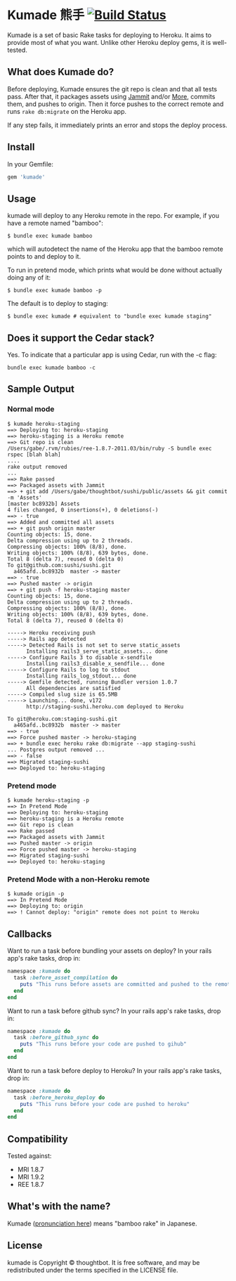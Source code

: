 # Kumade 熊手 [![Build Status](https://secure.travis-ci.org/thoughtbot/kumade.png)](http://travis-ci.org/thoughtbot/kumade)
Kumade is a set of basic Rake tasks for deploying to Heroku. It aims to
provide most of what you want. Unlike other Heroku deploy gems, it is
well-tested.

## What does Kumade do?
Before deploying, Kumade ensures the git repo is clean and that all tests pass.
After that, it packages assets using
[Jammit](http://documentcloud.github.com/jammit/) and/or
[More](https://github.com/cloudhead/more), commits them, and pushes to origin.
Then it force pushes to the correct remote and runs `rake db:migrate` on the
Heroku app.

If any step fails, it immediately prints an error and stops the deploy
process.

## Install
In your Gemfile:

```ruby
gem 'kumade'
```

## Usage

kumade will deploy to any Heroku remote in the repo.
For example, if you have a remote named "bamboo":

    $ bundle exec kumade bamboo

which will autodetect the name of the Heroku app that the bamboo remote points
to and deploy to it.

To run in pretend mode, which prints what would be done without actually doing
any of it:

    $ bundle exec kumade bamboo -p

The default is to deploy to staging:

    $ bundle exec kumade # equivalent to "bundle exec kumade staging"

## Does it support the Cedar stack?

Yes. To indicate that a particular app is using Cedar, run with the -c flag:

    bundle exec kumade bamboo -c

## Sample Output

### Normal mode

    $ kumade heroku-staging
    ==> Deploying to: heroku-staging
    ==> heroku-staging is a Heroku remote
    ==> Git repo is clean
    /Users/gabe/.rvm/rubies/ree-1.8.7-2011.03/bin/ruby -S bundle exec rspec [blah blah]
    ....
    rake output removed
    ...
    ==> Rake passed
    ==> Packaged assets with Jammit
    ==> + git add /Users/gabe/thoughtbot/sushi/public/assets && git commit -m 'Assets'
    [master bc8932b] Assets
    4 files changed, 0 insertions(+), 0 deletions(-)
    ==> - true
    ==> Added and committed all assets
    ==> + git push origin master
    Counting objects: 15, done.
    Delta compression using up to 2 threads.
    Compressing objects: 100% (8/8), done.
    Writing objects: 100% (8/8), 639 bytes, done.
    Total 8 (delta 7), reused 0 (delta 0)
    To git@github.com:sushi/sushi.git
      a465afd..bc8932b  master -> master
    ==> - true
    ==> Pushed master -> origin
    ==> + git push -f heroku-staging master
    Counting objects: 15, done.
    Delta compression using up to 2 threads.
    Compressing objects: 100% (8/8), done.
    Writing objects: 100% (8/8), 639 bytes, done.
    Total 8 (delta 7), reused 0 (delta 0)

    -----> Heroku receiving push
    -----> Rails app detected
    -----> Detected Rails is not set to serve static_assets
          Installing rails3_serve_static_assets... done
    -----> Configure Rails 3 to disable x-sendfile
          Installing rails3_disable_x_sendfile... done
    -----> Configure Rails to log to stdout
          Installing rails_log_stdout... done
    -----> Gemfile detected, running Bundler version 1.0.7
          All dependencies are satisfied
    -----> Compiled slug size is 65.5MB
    -----> Launching... done, v172
          http://staging-sushi.heroku.com deployed to Heroku

    To git@heroku.com:staging-sushi.git
      a465afd..bc8932b  master -> master
    ==> - true
    ==> Force pushed master -> heroku-staging
    ==> + bundle exec heroku rake db:migrate --app staging-sushi
    ... Postgres output removed ...
    ==> - false
    ==> Migrated staging-sushi
    ==> Deployed to: heroku-staging

### Pretend mode

    $ kumade heroku-staging -p
    ==> In Pretend Mode
    ==> Deploying to: heroku-staging
    ==> heroku-staging is a Heroku remote
    ==> Git repo is clean
    ==> Rake passed
    ==> Packaged assets with Jammit
    ==> Pushed master -> origin
    ==> Force pushed master -> heroku-staging
    ==> Migrated staging-sushi
    ==> Deployed to: heroku-staging

### Pretend Mode with a non-Heroku remote

    $ kumade origin -p
    ==> In Pretend Mode
    ==> Deploying to: origin
    ==> ! Cannot deploy: "origin" remote does not point to Heroku

## Callbacks

Want to run a task before bundling your assets on deploy? In your rails app's rake tasks, drop in:

``` ruby
namespace :kumade do
  task :before_asset_compilation do
    puts "This runs before assets are committed and pushed to the remote"
  end
end
```

Want to run a task before github sync? In your rails app's rake tasks, drop in:

``` ruby
namespace :kumade do
  task :before_github_sync do
    puts "This runs before your code are pushed to gihub"
  end
end
```

Want to run a task before deploy to Heroku? In your rails app's rake tasks, drop in:

``` ruby
namespace :kumade do
  task :before_heroku_deploy do
    puts "This runs before your code are pushed to heroku"
  end
end
```

## Compatibility

Tested against:

* MRI 1.8.7
* MRI 1.9.2
* REE 1.8.7

## What's with the name?

Kumade ([pronunciation here](http://translate.google.com/#ja|en|熊手)) means
"bamboo rake" in Japanese.

## License

kumade is Copyright © thoughtbot. It is free software, and may be redistributed under the terms specified in the LICENSE file.
